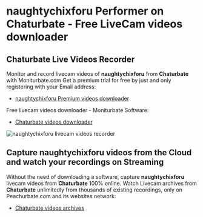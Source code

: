 # naughtychixforu Performer on Chaturbate - Free LiveCam videos downloader

## Chaturbate Live Videos Recorder

Monitor and record livecam videos of **naughtychixforu** from **Chaturbate** with Moniturbate.com
Get a premium trial for free by just and only registering with your Email address:
* [naughtychixforu Premium videos downloader](https://moniturbate.com/request-demo-licence-key.html)

Free livecam videos downloader - Moniturbate Software:
* [Chaturbate videos downloader](https://moniturbate.com/moniturbate-download-software.html)

![naughtychixforu livecam videos recorder](https://peachurnet.com/templates/moniturbate-software.png)


## Capture naughtychixforu videos from the Cloud and watch your recordings on Streaming

Without the need of downloading a software, capture **naughtychixforu** livecam videos from **Chaturbate** 100% online.
Watch Livecam archives from **Chaturbate** unlimitedly from thousands of existing recordings, only on Peachurbate.com and its websites network:
* [Chaturbate videos archives](https://peachurnet.com/)